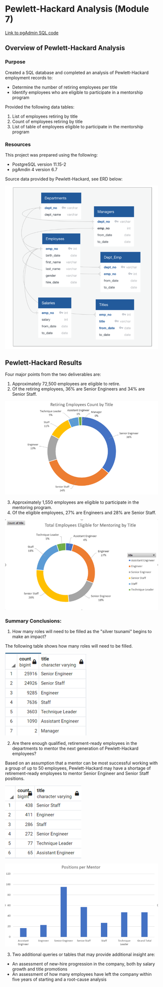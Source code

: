 # Pewlett-Hackard Analysis (Module 7)

[Link to pgAdmin SQL code](Employee_Database_challenge.sql)

## Overview of Pewlett-Hackard Analysis

### Purpose
Created a SQL database and completed an analysis of Pewlett-Hackard employment records to:
* Determine the number of retiring employees per title
* Identify employees who are eligible to participate in a mentorship program

Provided the following data tables:

1. List of employees retiring by title
2. Count of employees retiring by title
3. List of table of employees eligible to participate in the mentorship program

### Resources

This project was prepared using the following:
* PostgreSQL version 11.15-2
* pgAmdin 4 version 6.7

Source data provided by Pewlett-Hackard, see ERD below:

![Pewlett-Hackard Data ERD](Employee_ERD.PNG)

## Pewlett-Hackard Results

Four major points from the two deliverables are:
1. Approximately 72,500 employees are eligible to retire.
2. Of the retiring employees, 36% are Senior Engineers and 34% are Senior Staff.  

![Pewlett-Hackard Retiring Employees](Retiring_Employee_Title_Count.PNG)

3. Approximately 1,550 employees are eligible to participate in the mentoring program.
4. Of the eligible employees, 27% are Engineers and 28% are Senior Staff.

![Pewlett-Hackard Mentoring Employees](Mentoring_Employee_Title_Count.PNG)

### Summary Conclusions:
1. How many roles will need to be filled as the "silver tsunami" begins to make an impact?

The following table shows how many roles will need to be filled.

![Pewlett-Hackard Retiring Count](count.PNG)

2. Are there enough qualified, retirement-ready employees in the departments to mentor the next generation of Pewlett-Hackard employees?

Based on an assumption that a mentor can be most successful working with a group of up to 50 employees, Pewlett-Hackard may have a shortage of retirement-ready employees to mentor Senior Engineer and Senior Staff positions.

![Pewlett-Hackard Retiring Count](count_mentor.PNG)

![Pewlett-Hackard Positions per Mentor](positions_per_mentor.PNG)

3. Two additional queries or tables that may provide additional insight are:
* An assessment of new-hire progression in the company, both by salary growth and title promotions
* An assessment of how many employees have left the company within five years of starting and a root-cause analysis
